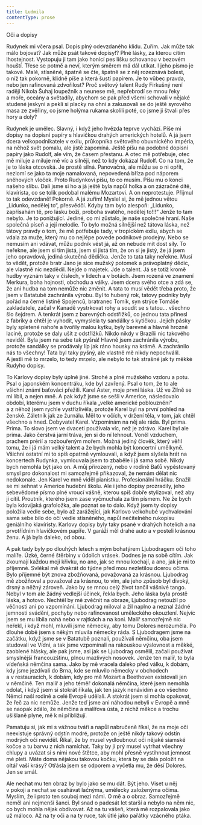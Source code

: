 ```yaml
---
title: Ludmila
contentType: prose
---
```


Oči a dopisy

  

Rudynek mi včera psal. Dopis plný odevzdaného klidu. Zuřím. Jak může tak málo bojovat? Jak může psát takové dopisy!? Plné lásky, za kterou cítím lhostejnost. Vystopuju ji tam jako honicí pes lišku schovanou v bezovém houští. Třese se potmě a neví, kterým směrem má dál utíkat. I jeho písmo je takové. Malé, stísněné, špatně se čte, špatně se z něj rozeznává bolest, o níž tak pokorně, klidně píše a která šustí papírem. Je to vůbec pravda, nebo jen rafinovaná zdvořilost? Proč světový talent Rudy Firkušný není raději Nikola Šuhaj loupežník a neunese mě, nepřebrodí se mnou řeky a moře, oceány a světadíly, abychom se pak před všemi schovali v nějaké studené jeskyni a pekli si placky na ohni a zakusovali se do ještě syrového masa ze zvěřiny, co jsme holýma rukama skolili poté, co jsme ji štvali přes hory a doly?

Rudynek je umělec. Slavný, i když jeho hvězda teprve vychází. Píše mi dopisy na dopisní papíry s hlavičkou drahých amerických hotelů. A já jsem dcera velkopodnikatele v exilu, průkopníka světového obuvnického impéria, na něhož svět pomalu, ale jistě zapomíná. Ještě píšu na podobné dopisní papíry jako Rudolf, ale vím, že časem přestanu. A otec mě potřebuje, otec mě miluje a miluje mě víc a silněji, než to kdy dokázal Rudolf. Co na tom, že je to láska otcovská. Je prostě silná. Panovačná, ale můžu se o ni opřít, nezlomí se jako ta moje namalovaná, nepovedená bříza pod náporem sněhových vloček. Proto Rudynkovi píšu, to co musím. Píšu mu o konci našeho slibu. Dali jsme si ho a já ještě byla napůl holka a on zázračné dítě, klavírista, co se tolik podobal malému Mozartovi. A on neprotestuje. Přijmul to tak odevzdaně! Pokorně. A já zuřím! Myslel si, že mě jednou větou „Lidunko, nedělej to“, přesvědčí. Kdyby tam bylo alespoň: „Lidunko, zapřísahám tě, pro lásku boží, proboha svatého, nedělej to!!!“ Jenže to tam nebylo. Je to ponižující. Jediné, co mi zůstalo, je naše společné hraní. Naše společná píseň a její melodie. To bylo možná silnější než tátova láska, než tátovy pravdy o tom, že mě potřebuje tady, v tropickém exilu, abych se vdala za muže, který mu co nejlépe povede podnikové prodejny. Nebo se nemusím ani vdávat, můžu podnik vést já, až on nebude mít dost síly. To neřekne, ale jsem si tím jistá, jsem si jistá tím, že on si je jistý, že já jsem jeho opravdová, jediná skutečná dědička. Jenže to tata taky neřekne. Musí to vědět, protože bratr Jano je sice mužský potomek a právoplatný dědic, ale vlastně nic nezdědil. Nejde o majetek. Jde o talent. Já se totiž kromě hudby vyznám taky v číslech, v lidech a v botách. Jsem rozená ve znamení Merkura, boha hojnosti, obchodu a války. Jsem dcera svého otce a zdá se, že ani hudba na tom nemůže nic změnit. A tata to musí vědět třeba proto, že jsem v Batatubě zachránila výrobu. Byl to hubený rok, tatovy podniky byly pořád na černé listině Spojenců, bratranec Tomík, syn strýce Tomáše zakladatele, začal v Kanadě vystrkovat rohy a soudit se s tatou… všechno šlo šejdrem. A tenkrát jsem z barevných odstřižků, co jednou tata přinesl z fabriky a chtěl je vyhodit, vymyslela ty sandálky s kytičkou. Jejich pásky byly spletené nahoře a tvořily malou kytku, byly barevné a hlavně hrozně laciné, protože se daly ušít z odstřižků. Nikdo nikdy v Brazílii nic takového neviděl. Byla jsem na sebe tak pyšná! Hlavně jsem zachránila výrobu, protože sandálky se prodávaly líp jak ráno housky na krámě. A zachránilo nás to všechny! Tata byl taky pyšný, ale vlastně mě nikdy nepochválil. A jestli mě to mrzelo, to tedy mrzelo, ale nebylo to tak strašné jak ty měkké Rudyho dopisy.

To Karlovy dopisy byly úplně jiné. Strohé a plné mužského vzdoru a potu. Psal o japonském koncentráku, kde byl zavřený. Psal o tom, že to ale všichni známí baťováci přežili. Karel Aster, moje první láska. Už ve Zlíně se mi líbil, a nejen mně. A pak když jsme se sešli v Americe, následovalo období, kterému jsem v duchu říkala „velké americké poblouznění“ a z něhož jsem rychle vystřízlivěla, protože Karel byl na první pohled na ženské. Záletník jak ze žurnálu. Měl to v očích, v držení těla, v tom, jak chtěl všechno a hned. Dobyvatel Karel. Vzpomínám na něj ale ráda. Byl prima. Prima. To slovo jsem ve dvaceti používala víc, než je zdrávo. Karel byl ale prima. Jako čerstvá jarní tráva, jen si do ní lehnout. Voněl vzduchem, prachem prérií a rozbouřeným mořem. Možná jediný člověk, který věřil tomu, že i já mám velký talent a že bych mohla být koncertní umělkyně. Všichni ostatní mi to spíš opatrně vymlouvali, a když jsem slyšela hrát na koncertech Rudynka, vymlouvala jsem to zbaběle i já sama sobě. Nikdy bych nemohla být jako on. A můj přirozený, nebo v rodině Baťů vypěstovaný smysl pro dokonalost mi samozřejmě přikazoval, že nemám dělat nic nedokonale. Jen Karel ve mně viděl pianistku. Profesionální hráčku. Snažil se mi sehnat v Americe hudební školu. Ale i jeho dopisy prozradily, jeho sebevědomé písmo plné vroucí vášně, kterou spíš dobře stylizoval, než aby ji cítil. Proutník, kterého jsem zase vyčmuchala za tím písmem. Ne že bych byla kdovíjaká grafoložka, ale poznat se to dalo. Když jsem ty dopisy položila vedle sebe, bylo až zarážející, jak Karlovo velkohubé vychvalování sama sebe bilo do očí vedle stísněného, napůl nečitelného rukopisu geniálního klavíristy. Karlovy dopisy byly taky psané v drahých hotelích a na prvotřídním hlavičkovém papíře. V garáži měl drahé auto a v posteli krásnou ženu. A já byla daleko, od obou.

A pak tady byly po dlouhých letech s mým bohatýrem Ljubodra­gem oči toho malíře. Úzké, černé štěrbiny v údolích vrásek. Dodnes je na sobě cítím. Jak zkoumají každou moji křivku, no ano, jak se mnou kochají, a ano, jak je mi to příjemné. Svlékal mě dvakrát do týdne před mou nezletilou dcerou očima. Bylo příjemné být znova zbožňovaná, považovaná za krásnou. Ljubodrag mě zbožňoval a považoval za krásnou, to vím, ale jeho způsob byl divoký, drsný a něžný zároveň. Jako by se mnou celý život tančil vášnivé tango. Nebyl v tom ale žádný vedlejší účinek, řekla bych. Jeho láska byla prostě láska, a hotovo. Nechtěl by mě zvěčnit na obraze, Ljubodrag netoužil po věčnosti ani po vzpomínání. Ljubodrag miloval a žil naplno a neznal žádné jemnosti svádění, pochyby nebo rafinovanost uměleckého okouzlení. Nejvíc jsem se mu líbila nahá nebo v rajtkách a na koni. Malíř samozřejmě nic neřekl, i když mohl, mluvili jsme německy, aby tomu Dolores nerozuměla. Po dlouhé době jsem s někým mluvila německy ráda. S Ljubodragem jsme na začátku, když jsme se v Batatubě poznali, používali němčinu, oba jsem studovali ve Vídni, a tak jsme vzpomínali na rakouskou výslovnost a měkké, zaoblené hlásky, ale pak jsme, asi jak se Ljubodrag osmělil, začali používat smyslnější francouzštinu, plnou mazlivých nosovek. Jenže ten malíř, to byla vídeňská němčina sama. Jako by mě vracela daleko před válku, k dobám, kdy jsme jezdívali do Brna, kde se mluvilo německy v obchodech a v restauracích, k dobám, kdy pro mě Mozart a Beethoven existovali jen v němčině. Ten malíř a jeho téměř dokonalá němčina, které jsem nemohla odolat, i když jsem si stokrát říkala, jak ten jazyk nenávidím a co všechno Němci naší rodině a celé Evropě udělali. A stokrát jsem si mohla opakovat, že řeč za nic nemůže. Jenže teď jsme ani náhodou nebyli v Evropě a mně se naopak zdálo, že němčina a malířova ústa, z nichž měkce a trochu ušišlaně plyne, mě k ní přibližují.

Pamatuju si, jak mi s vážnou tváří a napůl nabručeně říkal, že na moje oči neexistuje správný odstín modré, protože on ještě nikdy takový odstín modrých očí neviděl. Říkal, že by musel vydloubnout oči nějaké siamské kočce a tu barvu z nich namíchat. Taky by jí prý musel vytrhat všechny chlupy a uvázat si s nimi nové štětce, aby mohl přesně vystihnout jemnost mé pleti. Máte doma nějakou takovou kočku, která by se dala položit na oltář vaší krásy? Otřásla jsem se odporem a vyčetla mu, že děsí Dolores. Jen se smál.

Ale nechat mu ten obraz by bylo jako se mu dát. Být jeho. Viset u něj v pokoji a nechat se osahávat lačnýma, umělecky založenýma očima. Myslím, že i proto ten souboj mezi námi. O mě a o obraz. Samozřejmě neměl ani nejmenší šanci. Byl snad o padesát let starší a nebylo na něm nic, co bych mohla nějak obdivovat. Až na tu vášeň, která mě rozpalovala jako už máloco. Až na ty oči a na ty ruce, tak útlé jako pařátky vzácného ptáka.

